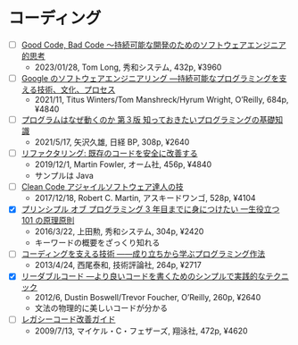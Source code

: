 # コーディング

- [ ] [Good Code, Bad Code ～持続可能な開発のためのソフトウェアエンジニア的思考](https://www.shuwasystem.co.jp/book/b620733.html)
  - 2023/01/28, Tom Long, 秀和システム, 432p, ¥3960
- [ ] [Google のソフトウェアエンジニアリング ―持続可能なプログラミングを支える技術、文化、プロセス](https://www.oreilly.co.jp/books/9784873119656/)
  - 2021/11, Titus Winters/Tom Manshreck/Hyrum Wright, O’Reilly, 684p, ¥4840
- [ ] [プログラムはなぜ動くのか 第３版 知っておきたいプログラミングの基礎知識](https://bookplus.nikkei.com/atcl/catalog/21/S00190/)
  - 2021/5/17, 矢沢久雄, 日経 BP, 308p, ¥2640
- [ ] [リファクタリング: 既存のコードを安全に改善する](https://www.ohmsha.co.jp/book/9784274224546/)
  - 2019/12/1, Martin Fowler, オーム社, 456p, ¥4840
  - サンプルは Java
- [ ] [Clean Code アジャイルソフトウェア達人の技](https://asciidwango.jp/post/171118672245/clean-code)
  - 2017/12/18, Robert C. Martin, アスキードワンゴ, 528p, ¥4104
- [x] [プリンシプル オブ プログラミング 3 年目までに身につけたい 一生役立つ 101 の原理原則](https://www.shuwasystem.co.jp/book/9784798046143.html)
  - 2016/3/22, 上田勲, 秀和システム, 304p, ¥2420
  - キーワードの概要をざっくり知れる
- [ ] [コーディングを支える技術 ――成り立ちから学ぶプログラミング作法](https://gihyo.jp/book/2013/978-4-7741-5654-5)
  - 2013/4/24, 西尾泰和, 技術評論社, 264p, ¥2717
- [x] [リーダブルコード ―より良いコードを書くためのシンプルで実践的なテクニック](https://www.oreilly.co.jp/books/9784873115658/)
  - 2012/6, Dustin Boswell/Trevor Foucher, O’Reilly, 260p, ¥2640
  - 文法の物理的に美しいコードが分かる
- [ ] [レガシーコード改善ガイド](https://www.shoeisha.co.jp/book/detail/9784798116839)
  - 2009/7/13, マイケル・C・フェザーズ, 翔泳社, 472p, ¥4620

